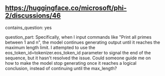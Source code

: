 ## https://huggingface.co/microsoft/phi-2/discussions/46

contains_question: yes

question_part: Specifically, when I input commands like "Print all primes between 1 and n", the model continues generating output until it reaches the maximum length limit. I attempted to use the eos_token_id=tokenizer.eos_token_id parameter to signal the end of the sequence, but it hasn't resolved the issue. Could someone guide me on how to make the model stop generating once it reaches a logical conclusion, instead of continuing until the max_length?